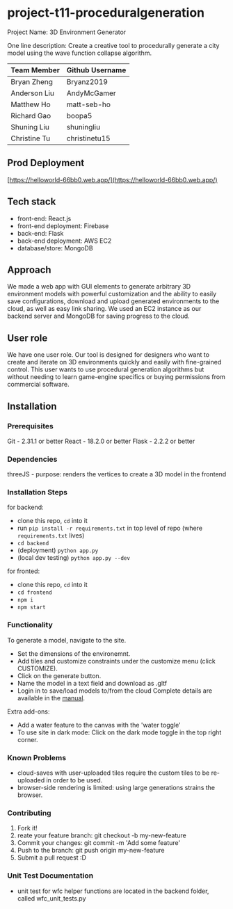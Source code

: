 # project-t11-proceduralgeneration
Project Name: 3D Environment Generator 

One line description: Create a creative tool to procedurally generate a city model using the wave function collapse algorithm.


| Team Member  | Github Username |
| -----------  | --------------- |
| Bryan Zheng  | Bryanz2019     |
| Anderson Liu | AndyMcGamer    |
| Matthew Ho   | matt-seb-ho   |
| Richard Gao  | boopa5         |
| Shuning Liu  | shuningliu     |
| Christine Tu | christinetu15  |

## Prod Deployment
[https://helloworld-66bb0.web.app/](https://helloworld-66bb0.web.app/)

## Tech stack 
- front-end: React.js
- front-end deployment: Firebase
- back-end: Flask
- back-end deployment: AWS EC2
- database/store: MongoDB

## Approach
We made a web app with GUI elements to generate arbitrary 3D environment models with powerful customization and the ability to easily save configurations, download and upload generated environments to the cloud, as well as easy link sharing. We used an EC2 instance as our backend server and MongoDB for saving progress to the cloud.

## User role
We have one user role. Our tool is designed for designers who want to create and iterate on 3D environments quickly and easily with fine-grained control.
This user wants to use procedural generation algorithms but without needing to learn game-engine specifics or buying permissions from commercial software.

## Installation

### Prerequisites
Git - 2.31.1 or better
React - 18.2.0 or better
Flask - 2.2.2 or better

### Dependencies
threeJS - purpose: renders the vertices to create a 3D model in the frontend

### Installation Steps
for backend:
- clone this repo, `cd` into it
- run `pip install -r requirements.txt` in top level of repo (where `requirements.txt` lives)
- `cd backend`
- (deployment) `python app.py`
- (local dev testing) `python app.py --dev`

for fronted:
 - clone this repo, `cd` into it
 - `cd frontend`
 - `npm i`
 - `npm start`

### Functionality
To generate a model, navigate to the site. 
- Set the dimensions of the environemnt. 
- Add tiles and customize constraints under the customize menu (click CUSTOMIZE).
- Click on the generate button.
- Name the model in a text field and download as .gltf
- Login in to save/load models to/from the cloud
Complete details are available in the [manual](https://docs.google.com/document/d/164QHBM2JcjjnHsfeIHww2jYJZYaF_qPwue93dyXSlxs/edit?usp=sharing).

Extra add-ons:
 - Add a water feature to the canvas with the 'water toggle' 
 - To use site in dark mode: 
 Click on the dark mode toggle in the top right corner.

### Known Problems
- cloud-saves with user-uploaded tiles require the custom tiles to be re-uploaded in order to be used.
- browser-side rendering is limited: using large generations strains the browser.


### Contributing
1. Fork it!
2. reate your feature branch: git checkout -b my-new-feature
3. Commit your changes: git commit -m 'Add some feature'
4. Push to the branch: git push origin my-new-feature
5. Submit a pull request :D

### Unit Test Documentation
 - unit test for wfc helper functions are located in the backend folder, called wfc_unit_tests.py
